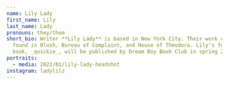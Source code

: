 ```yaml
---
name: Lily Lady
first_name: Lily
last_name: Lady
pronouns: they/them
short_bio: Writer **Lily Lady** is based in New York City. Their work can be
  found in Blush, Bureau of Complaint, and House of Theodora. Lily's forthcoming
  book, _quickie_, will be published by Dream Boy Book Club in spring 2022.
portraits:
  - media: 2022/01/lily-lady-headshot
instagram: ladylilz
---
```

